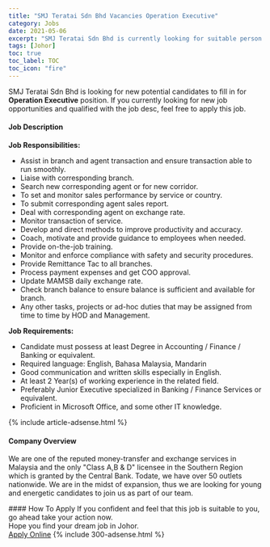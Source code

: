 ```yaml
---
title: "SMJ Teratai Sdn Bhd Vacancies Operation Executive" 
category: Jobs 
date: 2021-05-06 
excerpt: "SMJ Teratai Sdn Bhd is currently looking for suitable person to fill in the Operation Executive which based in Johor" 
tags: [Johor] 
toc: true 
toc_label: TOC 
toc_icon: "fire" 
--- 
```


<p>SMJ Teratai Sdn Bhd is looking for new potential candidates to fill in for <b>Operation Executive</b> position. If you currently looking for new job opportunities and qualified with the job desc, feel free to apply this job.
</p><div><div><h4>Job Description</h4></div><div><div><span><div><p><strong>Job Responsibilities:</strong></p><ul><li>Assist in branch and agent transaction and ensure transaction able to run smoothly.</li><li>Liaise with corresponding branch.</li><li>Search new corresponding agent or for new corridor.</li><li>To set and monitor sales performance by service or country.</li><li>To submit corresponding agent sales report.</li><li>Deal with corresponding agent on exchange rate.</li><li>Monitor transaction of service.</li><li>Develop and direct methods to improve productivity and accuracy.</li><li>Coach, motivate and provide guidance to employees when needed.</li><li>Provide on-the-job training.</li><li>Monitor and enforce compliance with safety and security procedures.</li><li>Provide Remittance Tac to all branches.</li><li>Process payment expenses and get COO approval.</li><li>Update MAMSB daily exchange rate.</li><li>Check branch balance to ensure balance is sufficient and available for branch.</li><li>Any other tasks, projects or ad-hoc duties that may be assigned from time to time by HOD and Management.</li></ul><p><strong>Job Requirements:</strong></p><ul><li>Candidate must possess at least Degree in Accounting / Finance / Banking or equivalent.</li><li>Required language: English, Bahasa Malaysia, Mandarin</li><li>Good communication and written skills especially in English.</li><li>At least 2 Year(s) of working experience in the related field.</li><li>Preferably Junior Executive specialized in Banking / Finance Services or equivalent.</li><li>Proficient in Microsoft Office, and some other IT knowledge.</li></ul></div></span></div></div></div> 
{% include article-adsense.html %} 
<div><div><h4>Company Overview</h4></div><div><div><span><div><p>We are one of the reputed money-transfer and exchange services in Malaysia and the only "Class A,B &amp; D" licensee in the Southern Region which is granted by the Central Bank.&#160;Todate, we have over 50 outlets nationwide.&#160;We are in the midst of expansion, thus we are looking for young and energetic candidates to join us as part of our team.</p></div></span></div></div></div> 
#### How To Apply 
If you confident and feel that this job is suitable to you, go ahead take your action now. <br/> 
Hope you find your dream job in Johor. <br/> 
<a href="https://www.jobstreet.com.my/en/job/operation-executive-4543039?jobId=jobstreet-my-job-4543039&" class="btn btn--info" target="_blank" rel="nofollow noopenner">Apply Online</a> 
{% include 300-adsense.html %} 